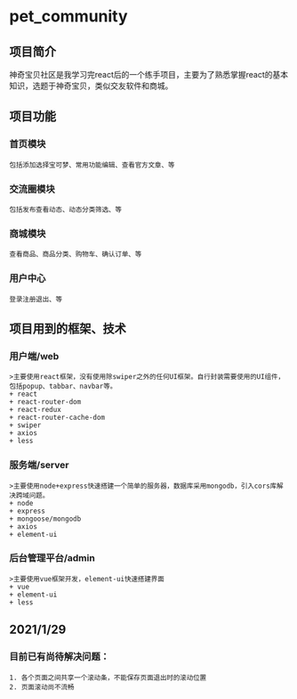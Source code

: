 # pet_community
## 项目简介
  神奇宝贝社区是我学习完react后的一个练手项目，主要为了熟悉掌握react的基本知识，选题于神奇宝贝，类似交友软件和商城。
## 项目功能
  ### 首页模块
    包括添加选择宝可梦、常用功能编辑、查看官方文章、等
  ### 交流圈模块
    包括发布查看动态、动态分类筛选、等
  ### 商城模块
    查看商品、商品分类、购物车、确认订单、等
  ### 用户中心
    登录注册退出、等

## 项目用到的框架、技术
  ### 用户端/web
    >主要使用react框架，没有使用除swiper之外的任何UI框架。自行封装需要使用的UI组件，包括popup、tabbar、navbar等。
    + react
    + react-router-dom
    + react-redux
    + react-router-cache-dom
    + swiper
    + axios
    + less
  ### 服务端/server
    >主要使用node+express快速搭建一个简单的服务器，数据库采用mongodb，引入cors库解决跨域问题。
    + node
    + express
    + mongoose/mongodb
    + axios
    + element-ui
  ### 后台管理平台/admin
    >主要使用vue框架开发，element-ui快速搭建界面
    + vue
    + element-ui
    + less
    
## 2021/1/29
  ### 目前已有尚待解决问题：
    1. 各个页面之间共享一个滚动条，不能保存页面退出时的滚动位置
    2. 页面滚动尚不流畅
